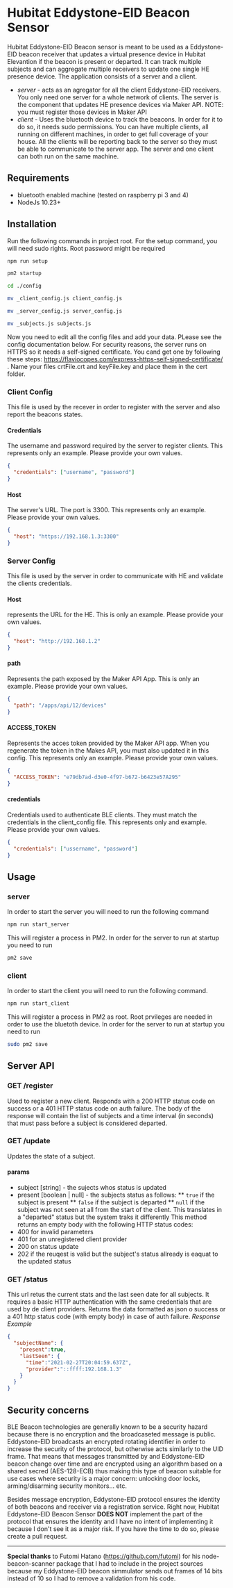 # Hubitat Eddystone-EID Beacon Sensor
Hubitat Eddystone-EID Beacon sensor is meant to be used as a Eddystone-EID beacon receiver that updates a virtual presence device in Hubitat Elevantion if the beacon is present or departed.
It can track multiple subjects and can aggregate multiple receivers to update one single HE presence device.
The application consists of a server and a client.
* *server* - acts as an agregator for all the client Eddystone-EID receivers. You only need one server for a whole network of clients. The server is the component that updates HE presence devices via Maker API. NOTE: you must register those devices in Maker API
* *client* - Uses the bluetooth device to track the beacons. In order for it to do so, it needs sudo permissions. You can have multiple clients, all running on different machines, in order to get full coverage of your house. All the clients will be reporting back to the server so they must be able to communicate to the server app.
The server and one client can both run on the same machine.


## Requirements
* bluetooth enabled machine (tested on raspberry pi 3 and 4)
* NodeJs 10.23+

## Installation
Run the following commands in project root. For the setup command, you will need sudo rights. Root password might be required

```bash
npm run setup

pm2 startup

cd ./config

mv _client_config.js client_config.js

mv _server_config.js server_config.js

mv _subjects.js subjects.js
```
Now you need to edit all the config files and add your data. PLease see the config documentation below.
For security reasons, the server runs on HTTPS so it needs a self-signed certificate. You cand get one by following these steps: https://flaviocopes.com/express-https-self-signed-certificate/ . Name your files crtFile.crt and keyFile.key and place them in the cert folder.

### Client Config
This file is used by the recever in order to register with the server and also report the beacons states.
#### Credentials
The username and password required by the server to register clients. This represents only an example. Please provide your own values.
```json
{
  "credentials": ["username", "password"]
}
```
#### Host
The server's URL. The port is 3300. This represents only an example. Please provide your own values.

```json
{
  "host": "https://192.168.1.3:3300"
}
```
### Server Config
This file is used by the server in order to communicate with HE and validate the clients credentials. 
#### Host
represents the URL for the HE. This is only an example. Please provide your own values.

```json
{
  "host": "http://192.168.1.2"
}
```
#### path
Represents the path exposed by the Maker API App. This is only an example. Please provide your own values.

```json
{
  "path": "/apps/api/12/devices"
}
```
#### ACCESS_TOKEN
Represents the acces token provided by the Maker API app. When you regenerate the token in the Makes API, you must also updated it in this config. This represents only an example. Please provide your own values.
```json
{
  "ACCESS_TOKEN": "e79db7ad-d3e0-4f97-b672-b6423e57A295"
}
```
#### credentials
Credentials used to authenticate BLE clients. They must match the credentials in the client_config file.  This represents only and example. Please provide your own values.
```json
{
  "credentials": ["ussername", "password"]
}
```

## Usage
### server
In order to start the server you will need to run the following command
```bash
npm run start_server
```
This will register a process in PM2. In order for the server to run at startup you need to run
```bash
pm2 save
```

### client
In order to start the client you will need to run the following command.
```bash
npm run start_client
```
This will register a process in PM2 as root. Root prvileges are needed in order to use the bluetoth device. In order for the server to run at startup you need to run
```bash
sudo pm2 save
```
## Server API
### GET /register
Used to register a new client. Responds with a 200 HTTP status code on success or a 401 HTTP status code on auth failure. The body of the response will contain the list of subjects and a time interval (in seconds) that must pass before a subject is considered departed.
### GET /update
Updates the state of a subject.
#### params
* subject [string] - the sujects whos status is updated
* present [boolean | null] - the subjects status as follows:
    ** `true` if the subject is present
    ** `false` if the subject is departed
    ** `null` if the subject was not seen at all from the start of the client. This translates in a "departed" status but the system traks it differently
This method returns an empty body with the following HTTP status codes:
* 400 for invalid parameters
* 401 for an unregistered client provider
* 200 on status update
* 202 if the reuqest is valid but the subject's status allready is eaquat to the updated status
### GET /status
This url retus the current stats and the last seen date for all subjects. It requires a basic HTTP authentication with the same credentials that are used by de client providers.
Returns the data formatted as json o success or a 401 http status code (with empty body) in case of auth failure.
*Response Example*
```json
{
  "subjectName": {
    "present":true,
    "lastSeen": {
      "time":"2021-02-27T20:04:59.637Z",
      "provider":"::ffff:192.168.1.3"
    }
  }
}
```
## Security concerns
BLE Beacon technologies are generally known to be a security hazard because there is no encryption and the broadcaseted message is public. Eddystone-EID broadcasts an encrypted rotating identifier in order to increase the security of the protocol, but otherwise acts similarly to the UID frame. That means that messages transmitted by and Eddystone-EID beacon change over time and are encrypted using an algorithm based on a shared secred (AES-128-ECB) thus making this type of beacon suitable for use cases where security is a major concern: unlocking door locks, arming/disarming security monitors... etc.

Besides message encryption, Eddystone-EID protocol ensures the identity of both beacons and receiver via a registration service. Right now, Hubitat Eddystone-EID Beacon Sensor **DOES NOT** implement the part of the protocol that ensures the identity and I have no intent of implementing it because I don't see it as a major risk. If you have the time to do so, please create a pull request.

---
**Special thanks** to Futomi Hatano (https://github.com/futomi) for his node-beacon-scanner package that I had to include in the project sources because my Eddystone-EID beacon simmulator sends out frames of 14 bits instead of 10 so I had to remove a validation from his code.

